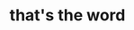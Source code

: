 ---
permalink: /
title: that's the word
img: thats-the-word-img.png
src: https://github.com/iamtheib/thats-the-word
dist: thats-the-word.zip
category: projects
---